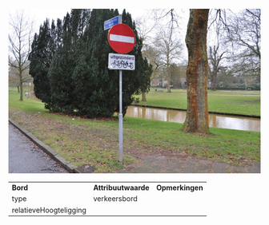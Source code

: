 ![](media/732eb01327bfba5fe1d3a06557ebd5f31165203d.jpg)

|                        |                     |                 |
|------------------------|---------------------|-----------------|
| **Bord**               | **Attribuutwaarde** | **Opmerkingen** |
| type                   | verkeersbord        |                 |
| relatieveHoogteligging |                     |                 |

